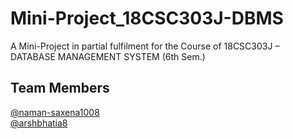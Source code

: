 # Mini-Project_18CSC303J-DBMS
A Mini-Project in partial fulfilment for the Course of 18CSC303J – DATABASE MANAGEMENT SYSTEM (6th Sem.)

## Team Members
[@naman-saxena1008](https://github.com/naman-saxena1008) <br>
[@arshbhatia8](https://github.com/arshbhatia8)

